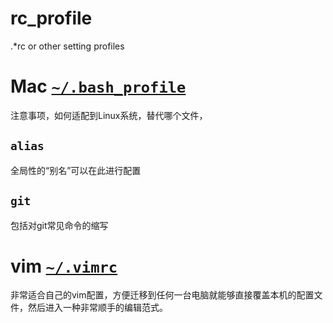 # rc_profile
.*rc or other setting profiles

# Mac [`~/.bash_profile`](https://github.com/cnzero/blob/master/.rc_profile/.bash_profile)

注意事项，如何适配到Linux系统，替代哪个文件，

## `alias`
全局性的“别名”可以在此进行配置

## `git`
包括对git常见命令的缩写

# vim [`~/.vimrc`](https://github.com/cnzero/blob/master/.rc_profile/.vimrc)
非常适合自己的vim配置，方便迁移到任何一台电脑就能够直接覆盖本机的配置文件，然后进入一种非常顺手的编辑范式。
